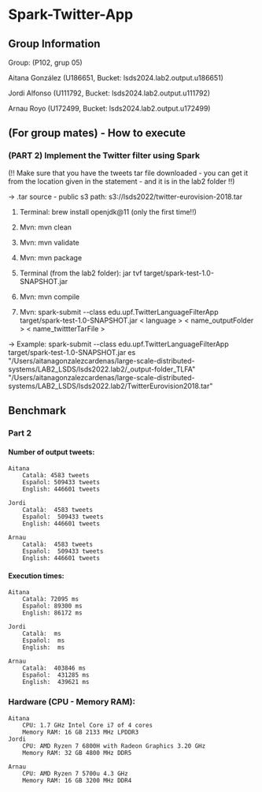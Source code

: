 # Spark-Twitter-App

## Group Information 

Group: (P102, grup 05)

Aitana González (U186651, Bucket: lsds2024.lab2.output.u186651)

Jordi Alfonso (U111792, Bucket: lsds2024.lab2.output.u111792) 

Arnau Royo (U172499, Bucket: lsds2024.lab2.output.u172499)

## (For group mates) - How to execute

### (PART 2) Implement the Twitter filter using Spark

(!! Make sure that you have the tweets tar file downloaded - you can get it from the location given in the statement - and it is in the lab2 folder !!)

-> .tar source - public s3 path: s3://lsds2022/twitter-eurovision-2018.tar

1. Terminal: brew install openjdk@11 (only the first time!!)

2. Mvn: mvn clean

3. Mvn: mvn validate

4. Mvn: mvn package

5. Terminal (from the lab2 folder): jar tvf target/spark-test-1.0-SNAPSHOT.jar

6. Mvn: mvn compile

7. Mvn: spark-submit --class edu.upf.TwitterLanguageFilterApp target/spark-test-1.0-SNAPSHOT.jar < language > < name_outputFolder > < name_twittterTarFile >

-> Example: spark-submit --class edu.upf.TwitterLanguageFilterApp target/spark-test-1.0-SNAPSHOT.jar es "/Users/aitanagonzalezcardenas/large-scale-distributed-systems/LAB2_LSDS/lsds2022.lab2/_output-folder_TLFA" "/Users/aitanagonzalezcardenas/large-scale-distributed-systems/LAB2_LSDS/lsds2022.lab2/TwitterEurovision2018.tar"

## Benchmark

### Part 2

#### Number of output tweets:

    Aitana
        Català: 4583 tweets
        Español: 509433 tweets
        English: 446601 tweets
    
    Jordi
        Català:  4583 tweets
        Español:  509433 tweets
        English: 446601 tweets

    Arnau
        Català:  4583 tweets
        Español:  509433 tweets
        English: 446601 tweets

#### Execution times:

    Aitana
        Català: 72095 ms
        Español: 89300 ms
        English: 86172 ms

    Jordi
        Català:  ms
        Español:  ms
        English:  ms

    Arnau
        Català:  403846 ms
        Español:  431285 ms
        English:  439621 ms

### Hardware (CPU - Memory RAM):
    Aitana
        CPU: 1.7 GHz Intel Core i7 of 4 cores
        Memory RAM: 16 GB 2133 MHz LPDDR3
    Jordi
        CPU: AMD Ryzen 7 6800H with Radeon Graphics 3.20 GHz
        Memory RAM: 32 GB 4800 MHz DDR5

    Arnau
        CPU: AMD Ryzen 7 5700u 4.3 GHz
        Memory RAM: 16 GB 3200 MHz DDR4
